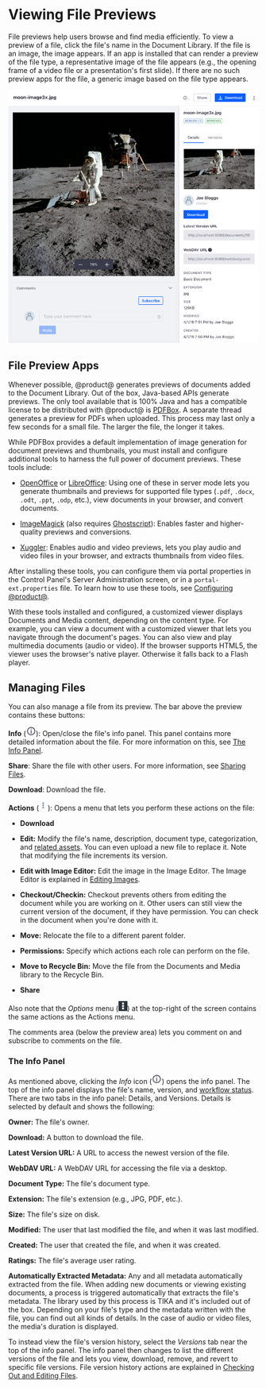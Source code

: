 # Viewing File Previews [](id=viewing-file-previews)

File previews help users browse and find media efficiently. To view a preview of 
a file, click the file's name in the Document Library. If the file is an image,
the image appears. If an app is installed that can render a preview of the file
type, a representative image of the file appears (e.g., the opening frame of
a video file or a presentation's first slide). If there are no such preview apps
for the file, a generic image based on the file type appears. 

![Figure 1: File previews let you view and manage a file.](../../../../images/dm-file-entry-details.png)

## File Preview Apps [](id=file-preview-apps)

Whenever possible, @product@ generates previews of documents added to the
Document Library. Out of the box, Java-based APIs generate previews. The only
tool available that is 100% Java and has a compatible license to be distributed
with @product@ is 
[PDFBox](https://pdfbox.apache.org). 
A separate thread generates a preview for PDFs when uploaded. This process may
last only a few seconds for a small file. The larger the file, the longer it
takes. 

While PDFBox provides a default implementation of image generation for document 
previews and thumbnails, you must install and configure additional tools to
harness the full power of document previews. These tools include: 

-   [OpenOffice](http://www.openoffice.org) or
    [LibreOffice](http://www.libreoffice.org): 
    Using one of these in server mode lets you generate thumbnails and previews 
    for supported file types (`.pdf`, `.docx`, `.odt`, `.ppt`, `.odp`, etc.), 
    view documents in your browser, and convert documents. 

-   [ImageMagick](http://www.imagemagick.org) (also requires
    [Ghostscript](http://www.ghostscript.com)): 
    Enables faster and higher-quality previews and conversions. 

-   [Xuggler](http://www.xuggle.com/xuggler): 
    Enables audio and video previews, lets you play audio and video files in 
    your browser, and extracts thumbnails from video files. 

After installing these tools, you can configure them via portal properties in 
the Control Panel's Server Administration screen, or in a 
`portal-ext.properties` file. To learn how to use these tools, see 
[Configuring @product@](/discover/portal/-/knowledge_base/7-2/setting-up). 

With these tools installed and configured, a customized viewer displays 
Documents and Media content, depending on the content type. For example, you can 
view a document with a customized viewer that lets you navigate through the 
document's pages. You can also view and play multimedia documents (audio or 
video). If the browser supports HTML5, the viewer uses the browser's native 
player. Otherwise it falls back to a Flash player. 

## Managing Files [](id=managing-files)

You can also manage a file from its preview. The bar above the preview contains 
these buttons: 

**Info** (![Info](../../../../images/icon-information-dm.png)): 
Open/close the file's info panel. This panel contains more detailed information 
about the file. For more information on this, see 
[The Info Panel](#the-info-panel). 

**Share**: Share the file with other users. For more information, see 
[Sharing Files](/discover/portal/-/knowledge_base/7-2/sharing-files). 

**Download**: Download the file. 

**Actions** (![Actions](../../../../images/icon-actions.png)): 
Opens a menu that lets you perform these actions on the file: 

-   **Download**

-   **Edit:** Modify the file's name, description, document type, 
    categorization, and 
    [related assets](/discover/portal/-/knowledge_base/7-2/defining-content-relationships).
    You can even upload a new file to replace it. Note that modifying the file
    increments its version. 

-   **Edit with Image Editor:** Edit the image in the Image Editor. The Image 
    Editor is explained in 
    [Editing Images](/discover/portal/-/knowledge_base/7-2/editing-images). 

-   **Checkout/Checkin:** Checkout prevents others from editing the document 
    while you are working on it. Other users can still view the current version 
    of the document, if they have permission. You can check in the document when 
    you're done with it. 

-   **Move:** Relocate the file to a different parent folder. 

-   **Permissions:** Specify which actions each role can perform on the file. 

-   **Move to Recycle Bin:** Move the file from the Documents and Media library 
    to the Recycle Bin. 

-   **Share** 

Also note that the *Options* menu 
(![Options](../../../../images/icon-options.png)) at the top-right of the 
screen contains the same actions as the Actions menu.

The comments area (below the preview area) lets you comment on and subscribe to 
comments on the file. 

### The Info Panel

As mentioned above, clicking the *Info* icon 
(![Info](../../../../images/icon-information-dm.png)) opens the info panel. The 
top of the info panel displays the file's name, version, and 
[workflow status](/discover/portal/-/knowledge_base/7-2/workflow). 
There are two tabs in the info panel: Details, and Versions. Details is selected 
by default and shows the following: 

**Owner:** The file's owner. 

**Download:** A button to download the file. 

**Latest Version URL:** A URL to access the newest version of the file. 

**WebDAV URL:** A WebDAV URL for accessing the file via a desktop.

**Document Type:** The file's document type. 

**Extension:** The file's extension (e.g., JPG, PDF, etc.).

**Size:** The file's size on disk. 

**Modified:** The user that last modified the file, and when it was last 
modified.

**Created:** The user that created the file, and when it was created. 

**Ratings:** The file's average user rating. 

**Automatically Extracted Metadata:** Any and all metadata automatically 
extracted from the file. When adding new documents or viewing existing 
documents, a process is triggered automatically that extracts the file's 
metadata. The library used by this process is TIKA and it's included out of the
box. Depending on your file's type and the metadata written with the file, you
can find out all kinds of details. In the case of audio or video files, the
media's duration is displayed.

To instead view the file's version history, select the *Versions* tab near the 
top of the info panel. The info panel then changes to list the different 
versions of the file and lets you view, download, remove, and revert to specific 
file versions. File version history actions are explained in 
[Checking Out and Editing Files](/discover/portal/-/knowledge_base/7-2/checking-out-and-editing-files). 

